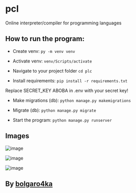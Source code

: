 # pcl
Online interpreter/compiler for programming languages

## How to run the program:

 - Create venv:
```py -m venv venv```

 - Activate venv:
```venv/Scripts/activate```

 - Navigate to your project folder
```cd plc```

 - Install requirements:
```pip install -r requirements.txt```

Replace SECRET_KEY ABOBA in .env with your secret key!

 - Make migrations (db):
```python manage.py makemigrations```

 - Migrate (db):
```python manage.py migrate```

 - Start the program:
```python manage.py runserver```

## Images
![image](https://github.com/bolgaro4ka/pcl/assets/123888141/c6396670-45c1-4bb2-8b0d-daf9906276b1)

![image](https://github.com/bolgaro4ka/pcl/assets/123888141/157d7d8b-e707-47e6-8485-86d06052b9b8)

![image](https://github.com/bolgaro4ka/pcl/assets/123888141/835701ee-77ed-4ce7-bcd9-4a98d676fa2c)


## By [bolgaro4ka](https://github.com/bolgaro4ka)
